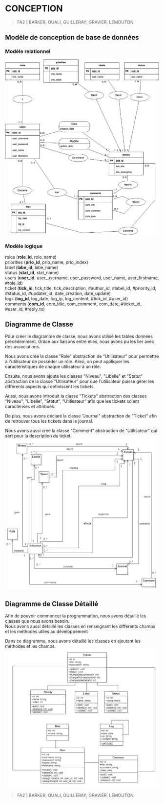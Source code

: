 # CONCEPTION  

> FA2 | BARKER, OUALI, GUILLERAY, GRAVIER, LEMOUTON  

## Modèle de conception de base de données  

### Modèle relationnel  

![Modèle relationnel](./img/Modele_Relationnel.png)  

### Modèle logique  

roles (__role_id__, role_name)  
priorities (__prio_id__, prio_name, prio_index)  
label (__labe_id__, labe_name)  
status (__stat_id__, stat_name)  
users (__user_id__, user_username, user_password, user_name, user_firstname, #role_id)  
ticket (__tick_id__, tick_title, tick_description, #author_id, #label_id, #priority_id, #status_id, #updater_id, date_creation, date_update)  
logs (__log_id__, log_date, log_ip, log_content, #tick_id, #user_id)  
comments (__com_id__, com_title, com_comment, com_date, #ticket_id, #user_id, #reply_to)  

## Diagramme de Classe

Pour créer le diagramme de classe, nous avons utilisé les tables données précédemment. Grâce aux liaisons entre elles,
nous avons pu les lier avec des associations.  

Nous avons créé la classe "Role" abstraction de "Utilisateur" pour permettre à l'utilisateur de posséder un rôle. 
Ainsi, on peut appliquer les caractéristiques de chaque utilisateur à un rôle.  

Ensuite, nous avons ajouté les classes "Niveau", "Libelle" et "Statut" abstraction de la classe "Utilisateur" pour que 
l'utilisateur puisse gérer les différents aspects qui définissent les tickets.

Aussi, nous avons introduit la classe "Tickets" abstraction des classes "Niveau", "Libelle", "Statut", "Utilisateur" 
afin que les tickets soient caractérisés et attribués.  

De plus, nous avons déclaré la classe "Journal" abstraction de "Ticket" afin de retrouver tous les tickets dans le 
journal.  

Nous avons aussi créé la classe "Comment" abstraction de "Utilisateur" qui sert pour la description du ticket.
![Diagramme_Classe](./img/Diagramme_Classe.png)

## Diagramme de Classe Détaillé

Afin de pouvoir commencer la programmation, nous avons détaillé les classes que nous avons besoin.  
Nous avons aussi détaillé les classes en renseignant les différents champs et les méthodes utiles au développement  

Dans ce diagramme, nous avons détaillé les classes en ajoutant les méthodes et les champs.
![Diagramme_Classe_Detaille](./img/Diagramme_Classe_Detaille.png)
> FA2 | BARKER, OUALI, GUILLERAY, GRAVIER, LEMOUTON  